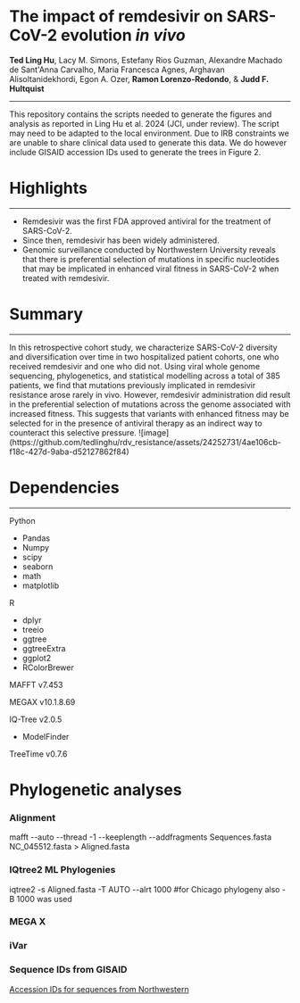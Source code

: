 # The impact of remdesivir on SARS-CoV-2 evolution <i>in vivo </i>
<b>Ted Ling Hu</b>, Lacy M. Simons, Estefany Rios Guzman, Alexandre Machado de Sant'Anna Carvalho, Maria Francesca Agnes, Arghavan Alisoltanidekhordi, Egon A. Ozer, <b>Ramon Lorenzo-Redondo</b>, & <b>Judd F. Hultquist</b>

<hr>

This repository contains the scripts needed to generate the figures and analysis as reported in Ling Hu et al. 2024 (JCI, under review). The script may need to be adapted to the local environment. Due to IRB constraints we are unable to share clinical data used to generate this data. We do however include GISAID accession IDs used to generate the trees in Figure 2. 


# Highlights
<hr>
<ul>
  <li>Remdesivir was the first FDA approved antiviral for the treatment of SARS-CoV-2. </li>
  <li>Since then, remdesivir has been widely administered.</li>
  <li>Genomic surveillance conducted by Northwestern University reveals that there is preferential selection of mutations in specific nucleotides that may be implicated in enhanced viral fitness in SARS-CoV-2 when treated with remdesivir.</li>
</ul>

# Summary
<hr>
In this retrospective cohort study, we characterize SARS-CoV-2 diversity and diversification over time in two hospitalized patient cohorts, one who received remdesivir and one who did not. Using viral whole genome sequencing, phylogenetics, and statistical modelling across a total of 385 patients, we find that mutations previously implicated in remdesivir resistance arose rarely in vivo. However, remdesivir administration did result in the preferential selection of mutations across the genome associated with increased fitness. This suggests that variants with enhanced fitness may be selected for in the presence of antiviral therapy as an indirect way to counteract this selective pressure. ![image](https://github.com/tedlinghu/rdv_resistance/assets/24252731/4ae106cb-f18c-427d-9aba-d52127862f84)


# Dependencies
<hr>
Python
<ul>
  <li> Pandas </li>
  <li> Numpy </li>
  <li> scipy </li>
  <li> seaborn </li>
  <li> math </li>
  <li> matplotlib </li>
</ul>
R
<ul>
  <li> dplyr </li>
  <li> treeio </li>
  <li> ggtree </li>
  <li> ggtreeExtra </li>
  <li> ggplot2 </li>
  <li> RColorBrewer </li>
</ul>

MAFFT v7.453

MEGAX v10.1.8.69

IQ-Tree v2.0.5
<ul>
  <li> ModelFinder </li>
</ul>
TreeTime v0.7.6


# Phylogenetic analyses

### Alignment

mafft --auto --thread -1 --keeplength --addfragments Sequences.fasta NC_045512.fasta > Aligned.fasta

### IQtree2 ML Phylogenies

iqtree2 -s Aligned.fasta -T AUTO --alrt 1000 #for Chicago phylogeny also -B 1000 was used

### MEGA X

### iVar

### Sequence IDs from GISAID

<a href="[https://github.com/tedlinghu/molecular_epidemiology_covid19_chicago/blob/main/Data/usa_sequenceid_gisaid.csv](https://github.com/tedlinghu/rdv_resistance/blob/main/Data/Supplementary%20Table%202.xlsx)">Accession IDs for sequences from Northwestern</a>
